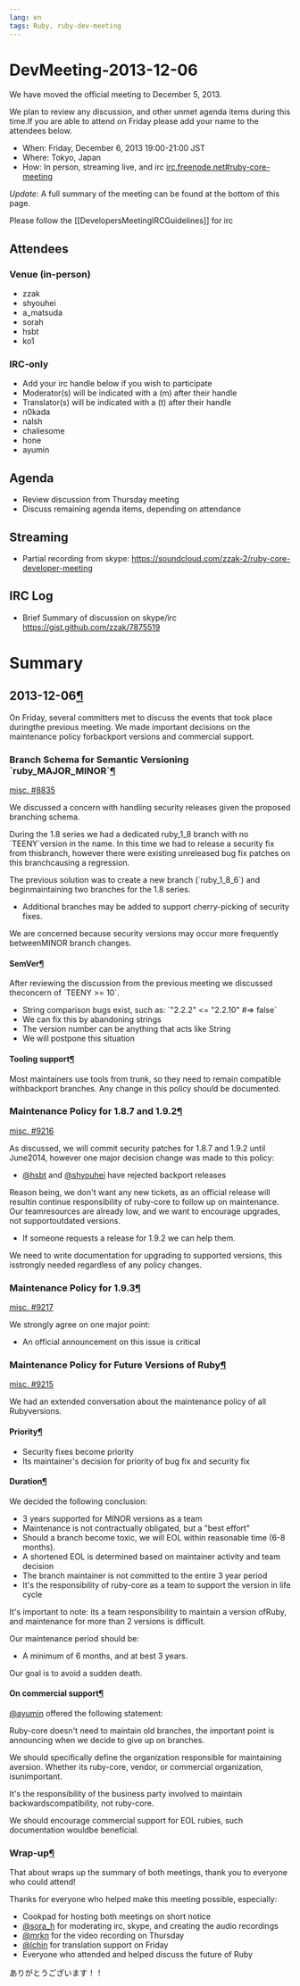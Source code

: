 ```yaml
---
lang: en
tags: Ruby, ruby-dev-meeting
---
```


# DevMeeting-2013-12-06

We have moved the official meeting to December 5, 2013.

We plan to review any discussion, and other unmet agenda items during this time.If you are able to attend on Friday please add your name to the attendees below.

* When: Friday, December 6, 2013 19:00-21:00 JST
* Where: Tokyo, Japan
* How: In person, streaming live, and irc [irc.freenode.net#ruby-core-meeting](irc://chat.freenode.net/#ruby-core-meeting)

<em>Update</em>: A full summary of the meeting can be found at the bottom of this page.

Please follow the [[DevelopersMeetingIRCGuidelines]] for irc

## Attendees

### Venue (in-person)

* zzak
* shyouhei
* a_matsuda
* sorah
* hsbt
* ko1

### IRC-only

* Add your irc handle below if you wish to participate
* Moderator(s) will be indicated with a (m) after their handle
* Translator(s) will be indicated with a (t) after their handle
* n0kada
* nalsh
* chaliesome
* hone
* ayumin

## Agenda

* Review discussion from Thursday meeting
* Discuss remaining agenda items, depending on attendance

## Streaming

* Partial recording from skype: https://soundcloud.com/zzak-2/ruby-core-developer-meeting

## IRC Log

* Brief Summary of discussion on skype/irc https://gist.github.com/zzak/7875519

# Summary

## 2013-12-06[¶](https://bugs.ruby-lang.org/projects/ruby/wiki/DevelopersMeetingDecember2013Japan#2013-12-06)

On Friday, several committers met to discuss the events that took place duringthe previous meeting. We made important decisions on the maintenance policy forbackport versions and commercial support.

### Branch Schema for Semantic Versioning \`ruby\_MAJOR\_MINOR\`[¶](https://bugs.ruby-lang.org/projects/ruby/wiki/DevelopersMeetingDecember2013Japan#Branch-Schema-for-Semantic-Versioning-ruby_MAJOR_MINOR)

[misc. #8835](http://bugs.ruby-lang.org/issues/8835)

We discussed a concern with handling security releases given the proposed branching schema.

During the 1.8 series we had a dedicated ruby\_1\_8 branch with no \`TEENY\`version in the name. In this time we had to release a security fix from thisbranch, however there were existing unreleased bug fix patches on this branchcausing a regression.

The previous solution was to create a new branch (\`ruby\_1\_8\_6\`) and beginmaintaining two branches for the 1.8 series.

- Additional branches may be added to support cherry-picking of security fixes.

We are concerned because security versions may occur more frequently betweenMINOR branch changes.

#### SemVer[¶](https://bugs.ruby-lang.org/projects/ruby/wiki/DevelopersMeetingDecember2013Japan#SemVer)

After reviewing the discussion from the previous meeting we discussed theconcern of \`TEENY >= 10\`.

- String comparison bugs exist, such as: \`"2.2.2" <= "2.2.10" #=> false\`
- We can fix this by abandoning strings
- The version number can be anything that acts like String
- We will postpone this situation

#### Tooling support[¶](https://bugs.ruby-lang.org/projects/ruby/wiki/DevelopersMeetingDecember2013Japan#Tooling-support)

Most maintainers use tools from trunk, so they need to remain compatible withbackport branches. Any change in this policy should be documented.

### Maintenance Policy for 1.8.7 and 1.9.2[¶](https://bugs.ruby-lang.org/projects/ruby/wiki/DevelopersMeetingDecember2013Japan#Maintenance-Policy-for-187-and-192-2)

[misc. #9216](http://bugs.ruby-lang.org/issues/9216)

As discussed, we will commit security patches for 1.8.7 and 1.9.2 until June2014, however one major decision change was made to this policy:

- [@hsbt](https://twitter.com/hsbt) and [@shyouhei](https://twitter.com/shyouhei) have rejected backport releases

Reason being, we don't want any new tickets, as an official release will resultin continue responsibility of ruby-core to follow up on maintenance. Our teamresources are already low, and we want to encourage upgrades, not supportoutdated versions.

- If someone requests a release for 1.9.2 we can help them.

We need to write documentation for upgrading to supported versions, this isstrongly needed regardless of any policy changes.

### Maintenance Policy for 1.9.3[¶](https://bugs.ruby-lang.org/projects/ruby/wiki/DevelopersMeetingDecember2013Japan#Maintenance-Policy-for-193-2)

[misc. #9217](http://bugs.ruby-lang.org/issues/9217)

We strongly agree on one major point:

- An official announcement on this issue is critical

### Maintenance Policy for Future Versions of Ruby[¶](https://bugs.ruby-lang.org/projects/ruby/wiki/DevelopersMeetingDecember2013Japan#Maintenance-Policy-for-Future-Versions-of-Ruby-2)

[misc. #9215](http://bugs.ruby-lang.org/issues/9215)

We had an extended conversation about the maintenance policy of all Rubyversions.

#### Priority[¶](https://bugs.ruby-lang.org/projects/ruby/wiki/DevelopersMeetingDecember2013Japan#Priority)

- Security fixes become priority
- Its maintainer's decision for priority of bug fix and security fix

#### Duration[¶](https://bugs.ruby-lang.org/projects/ruby/wiki/DevelopersMeetingDecember2013Japan#Duration)

We decided the following conclusion:

- 3 years supported for MINOR versions as a team
- Maintenance is not contractually obligated, but a "best effort"
- Should a branch become toxic, we will EOL within reasonable time (6-8 months).
- A shortened EOL is determined based on maintainer activity and team decision
- The branch maintainer is not committed to the entire 3 year period
- It's the responsibility of ruby-core as a team to support the version in life cycle

It's important to note: its a team responsibility to maintain a version ofRuby, and maintenance for more than 2 versions is difficult.

Our maintenance period should be:

- A minimum of 6 months, and at best 3 years.

Our goal is to avoid a sudden death.

#### On commercial support[¶](https://bugs.ruby-lang.org/projects/ruby/wiki/DevelopersMeetingDecember2013Japan#On-commercial-support)

[@ayumin](https://twitter.com/ayumin) offered the following statement:

Ruby-core doesn't need to maintain old branches, the important point is
announcing when we decide to give up on branches.

We should specifically define the organization responsible for maintaining aversion. Whether its ruby-core, vendor, or commercial organization, isunimportant.

It's the responsibility of the business party involved to maintain backwardscompatibility, not ruby-core.

We should encourage commercial support for EOL rubies, such documentation wouldbe beneficial.

### Wrap-up[¶](https://bugs.ruby-lang.org/projects/ruby/wiki/DevelopersMeetingDecember2013Japan#Wrap-up)

That about wraps up the summary of both meetings, thank you to everyone who could attend!

Thanks for everyone who helped make this meeting possible, especially:

- Cookpad for hosting both meetings on short notice
- [@sora\_h](https://twitter.com/sora_h) for moderating irc, skype, and creating the audio recordings
- [@mrkn](https://twitter.com/mrkn) for the video recording on Thursday
- [@lchin](https://twitter.com/lchin) for translation support on Friday
- Everyone who attended and helped discuss the future of Ruby

ありがとうございます！！

